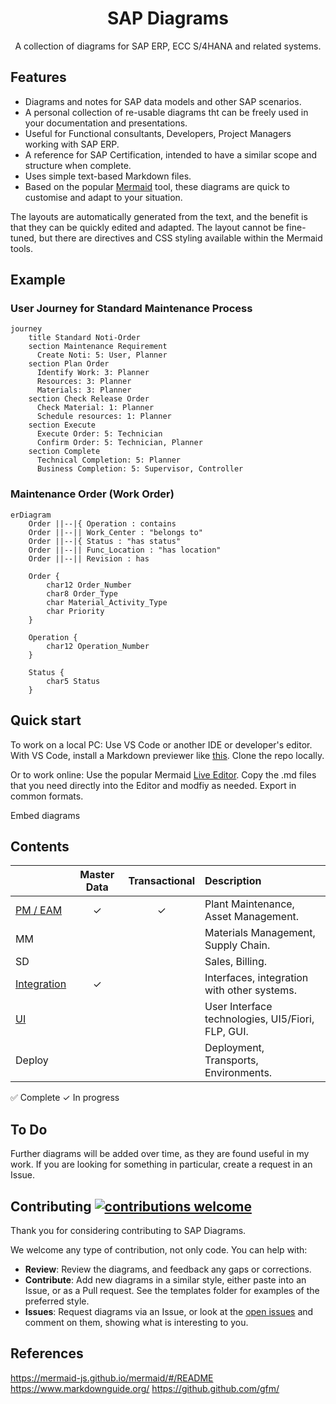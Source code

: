 <div align="center">

  <h1>SAP Diagrams</h1>
</div>

<p align="center">
  A collection of diagrams for SAP ERP, ECC S/4HANA and related systems.
</p>

<!--
[![Add Badges](https://img.shields.io/badge/add%20badges-here-green.svg)

> **Note:** Some observations if you need them (optional).
-->

## Features

* Diagrams and notes for SAP data models and other SAP scenarios.
* A personal collection of re-usable diagrams tht can be freely used in your documentation and presentations.
* Useful for Functional consultants, Developers, Project Managers working with SAP ERP.
* A reference for SAP Certification, intended to have a similar scope and structure when complete. 
* Uses simple text-based Markdown files.
* Based on the popular [Mermaid](https://mermaid-js.github.io/mermaid/#/) tool, these diagrams are quick to customise and adapt to your situation.  

The layouts are automatically generated from the text, and the benefit is that they can be quickly edited and adapted.  The layout cannot be fine-tuned, but there are directives and CSS styling available within the Mermaid tools.

## Example

### User Journey for Standard Maintenance Process
```mermaid
journey
    title Standard Noti-Order 
    section Maintenance Requirement 
      Create Noti: 5: User, Planner
    section Plan Order
      Identify Work: 3: Planner
      Resources: 3: Planner
      Materials: 3: Planner
    section Check Release Order
      Check Material: 1: Planner
      Schedule resources: 1: Planner
    section Execute
      Execute Order: 5: Technician
      Confirm Order: 5: Technician, Planner
    section Complete
      Technical Completion: 5: Planner
      Business Completion: 5: Supervisor, Controller
```

### Maintenance Order (Work Order) 
<!--Data Model -->
```mermaid
erDiagram
    Order ||--|{ Operation : contains
    Order ||--|| Work_Center : "belongs to"
    Order ||--|{ Status : "has status"
    Order ||--|| Func_Location : "has location"
    Order ||--|| Revision : has
    
    Order {
        char12 Order_Number
        char8 Order_Type
        char Material_Activity_Type
        char Priority
    }
 
    Operation {
        char12 Operation_Number
    }
    
    Status {
        char5 Status
    }

```  

## Quick start

To work on a local PC:
Use VS Code or another IDE or developer's editor. 
With VS Code, install a Markdown previewer like [this](https://marketplace.visualstudio.com/items?itemName=shd101wyy.markdown-preview-enhanced).
Clone the repo locally.

Or to work online:
Use the popular Mermaid [Live Editor](https://mermaid-js.github.io/mermaid-live-editor).
Copy the .md files that you need directly into the Editor and modfiy as needed.
Export in common formats.

Embed diagrams


## Contents
|                  |      Master Data       |         Transactional          |             Description            |
| :--------------- | :----------------: | :------------------: |  :-------------------------------- |
| [PM / EAM ](./ERP/PM/index.md)      | &check; |  &check; | Plant Maintenance, Asset Management. |
| MM            |  |    | Materials Management, Supply Chain. |
| SD      |  |    | Sales, Billing. |
| [Integration](./Int/index.md)     | &check; |    | Interfaces, integration with other systems. |
| [UI](./UI/index.md)       |  |    | User Interface technologies, UI5/Fiori, FLP, GUI.  |
| Deploy             |  |    | Deployment, Transports, Environments.  |

:white_check_mark: Complete
&check; In progress


## To Do
Further diagrams will be added over time, as they are found useful in my work.
If you are looking for something in particular, create a request in an Issue.

## Contributing [![contributions welcome](https://img.shields.io/badge/contributions-welcome-brightgreen.svg?style=flat)](https://github.com/qurm/sap-diagrams/issues)

Thank you for considering contributing to SAP Diagrams.

We welcome any type of contribution, not only code. You can help with:
- **Review**: Review the diagrams, and feedback any gaps or corrections.
- **Contribute**: Add new diagrams in a similar style, either paste into an Issue, or as a Pull request.  See the templates folder for examples of the preferred style.
- **Issues**: Request diagrams via an Issue, or look at the [open issues](https://github.com/qurm/sap-diagrams/issues) and comment on them, showing what is interesting to you.

## References

https://mermaid-js.github.io/mermaid/#/README
https://www.markdownguide.org/
https://github.github.com/gfm/


<!--copyright--->
